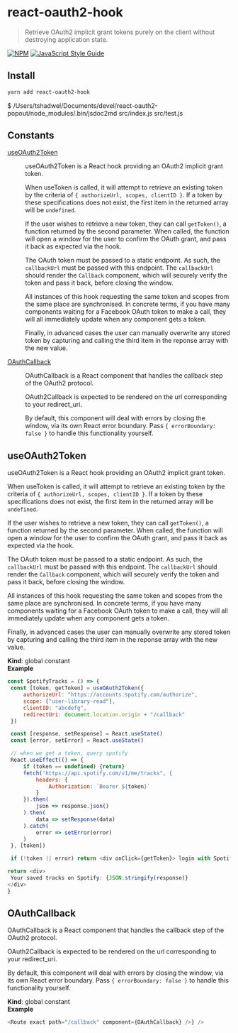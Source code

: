 # react-oauth2-hook

> Retrieve OAuth2 implicit grant tokens purely on the client without destroying application state.

[![NPM](https://img.shields.io/npm/v/react-oauth2-hook.svg)](https://www.npmjs.com/package/react-oauth2-hook) [![JavaScript Style Guide](https://img.shields.io/badge/code_style-standard-brightgreen.svg)](https://standardjs.com)

## Install

```bash
yarn add react-oauth2-hook
```


$ /Users/tshadwel/Documents/devel/react-oauth2-popout/node_modules/.bin/jsdoc2md src/index.js src/test.js
## Constants

<dl>
<dt><a href="#useOAuth2Token">useOAuth2Token</a></dt>
<dd><p>useOAuth2Token is a React hook providing an OAuth2 implicit grant token.</p>
<p>When useToken is called, it will attempt to retrieve an existing
token by the criteria of <code>{ authorizeUrl, scopes, clientID }</code>.
If a token by these specifications does not exist, the first
item in the returned array will be <code>undefined</code>.</p>
<p>If the user wishes to retrieve a new token, they can call <code>getToken()</code>,
a function returned by the second parameter. When called, the function
will open a window for the user to confirm the OAuth grant, and
pass it back as expected via the hook.</p>
<p>The OAuth token must be passed to a static endpoint. As
such, the <code>callbackUrl</code> must be passed with this endpoint.
The <code>callbackUrl</code> should render the <code>Callback</code> component,
which will securely verify the token and pass it back,
before closing the window.</p>
<p>All instances of this hook requesting the same token and scopes
from the same place are synchronised. In concrete terms,
if you have many components waiting for a Facebook OAuth token
to make a call, they will all immediately update when any component
gets a token.</p>
<p>Finally, in advanced cases the user can manually overwrite any
stored token by capturing and calling the third item in
the reponse array with the new value.</p>
</dd>
<dt><a href="#OAuthCallback">OAuthCallback</a></dt>
<dd><p>OAuthCallback is a React component that handles the callback
step of the OAuth2 protocol.</p>
<p>OAuth2Callback is expected to be rendered on the url corresponding
to your redirect_uri.</p>
<p>By default, this component will deal with errors by closing the window,
via its own React error boundary. Pass <code>{ errorBoundary: false }</code>
to handle this functionality yourself.</p>
</dd>
</dl>

<a name="useOAuth2Token"></a>

## useOAuth2Token
useOAuth2Token is a React hook providing an OAuth2 implicit grant token.

When useToken is called, it will attempt to retrieve an existing
token by the criteria of `{ authorizeUrl, scopes, clientID }`.
If a token by these specifications does not exist, the first
item in the returned array will be `undefined`.

If the user wishes to retrieve a new token, they can call `getToken()`,
a function returned by the second parameter. When called, the function
will open a window for the user to confirm the OAuth grant, and
pass it back as expected via the hook.

The OAuth token must be passed to a static endpoint. As
such, the `callbackUrl` must be passed with this endpoint.
The `callbackUrl` should render the `Callback` component,
which will securely verify the token and pass it back,
before closing the window.

All instances of this hook requesting the same token and scopes
from the same place are synchronised. In concrete terms,
if you have many components waiting for a Facebook OAuth token
to make a call, they will all immediately update when any component
gets a token.

Finally, in advanced cases the user can manually overwrite any
stored token by capturing and calling the third item in
the reponse array with the new value.

**Kind**: global constant  
**Example**  
```js
const SpotifyTracks = () => {
 const [token, getToken] = useOAuth2Token({
     authorizeUrl: "https://accounts.spotify.com/authorize",
     scope: ["user-library-read"],
     clientID: "abcdefg",
     redirectUri: document.location.origin + "/callback"
 })

 const [response, setResponse] = React.useState()
 const [error, setError] = React.useState()

 // when we get a token, query spotify
 React.useEffect(() => {
     if (token == undefined) {return}
     fetch('https://api.spotify.com/v1/me/tracks", {
         headers: {
             Authorization: `Bearer ${token}`
         }
     }).then(
         json => response.json()
     ).then(
         data => setResponse(data)
     ).catch(
         error => setError(error)
     )
 }, [token])

 if (!token || error) return <div onClick={getToken}> login with Spotify </div>

return <div>
 Your saved tracks on Spotify: {JSON.stringify(response)}
</div>
}
```
<a name="OAuthCallback"></a>

## OAuthCallback
OAuthCallback is a React component that handles the callback
step of the OAuth2 protocol.

OAuth2Callback is expected to be rendered on the url corresponding
to your redirect_uri.

By default, this component will deal with errors by closing the window,
via its own React error boundary. Pass `{ errorBoundary: false }`
to handle this functionality yourself.

**Kind**: global constant  
**Example**  
```js
<Route exact path="/callback" component={OAuthCallback} />} />
```
